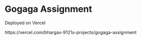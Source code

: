<h1>Gogaga Assignment</h1>
<p>Deployed on Vercel</p>
https://vercel.com/bhargav-9121s-projects/gogaga-assignment
